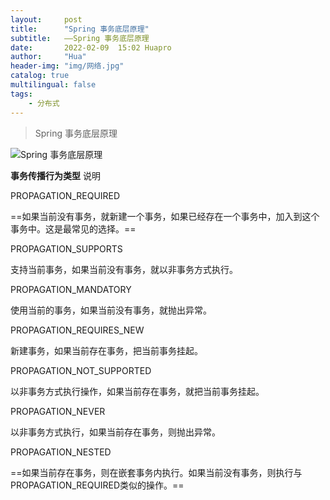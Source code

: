 ```yaml
---
layout:     post
title:      "Spring 事务底层原理"
subtitle:   ——Spring 事务底层原理
date:       2022-02-09  15:02 Huapro
author:     "Hua"
header-img: "img/网络.jpg"
catalog: true
multilingual: false
tags:
    - 分布式
---
```


> Spring 事务底层原理



![Spring 事务底层原理](https://img-blog.csdnimg.cn/be337101afd74b538862b3a40578d29e.png?x-oss-process=image/watermark,type_d3F5LXplbmhlaQ,shadow_50,text_Q1NETiBAaHVhcHJvLnZpcA==,size_20,color_FFFFFF,t_70,g_se,x_16#pic_center)


**事务传播行为类型**
说明

PROPAGATION_REQUIRED

==如果当前没有事务，就新建一个事务，如果已经存在一个事务中，加入到这个事务中。这是最常见的选择。==

PROPAGATION_SUPPORTS

支持当前事务，如果当前没有事务，就以非事务方式执行。

PROPAGATION_MANDATORY

使用当前的事务，如果当前没有事务，就抛出异常。

PROPAGATION_REQUIRES_NEW

新建事务，如果当前存在事务，把当前事务挂起。

PROPAGATION_NOT_SUPPORTED

以非事务方式执行操作，如果当前存在事务，就把当前事务挂起。

PROPAGATION_NEVER

以非事务方式执行，如果当前存在事务，则抛出异常。

PROPAGATION_NESTED

==如果当前存在事务，则在嵌套事务内执行。如果当前没有事务，则执行与PROPAGATION_REQUIRED类似的操作。==